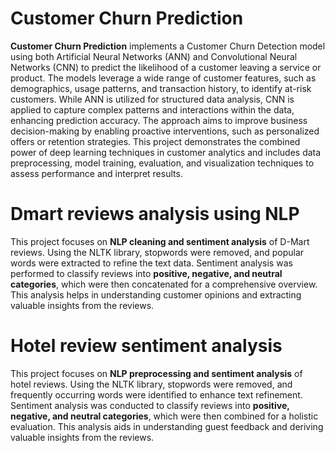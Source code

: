 # Customer Churn Prediction
**Customer Churn Prediction** implements a Customer Churn Detection model using both Artificial Neural Networks (ANN) and Convolutional Neural Networks (CNN) to predict the likelihood of a customer leaving a service or product. The models leverage a wide range of customer features, such as demographics, usage patterns, and transaction history, to identify at-risk customers. While ANN is utilized for structured data analysis, CNN is applied to capture complex patterns and interactions within the data, enhancing prediction accuracy. The approach aims to improve business decision-making by enabling proactive interventions, such as personalized offers or retention strategies. This project demonstrates the combined power of deep learning techniques in customer analytics and includes data preprocessing, model training, evaluation, and visualization techniques to assess performance and interpret results.
# Dmart reviews analysis using NLP
This project focuses on **NLP cleaning and sentiment analysis** of D-Mart reviews. Using the NLTK library, stopwords were removed, and popular words were extracted to refine the text data. Sentiment analysis was performed to classify reviews into **positive, negative, and neutral categories**, which were then concatenated for a comprehensive overview. This analysis helps in understanding customer opinions and extracting valuable insights from the reviews.
# Hotel review sentiment analysis
This project focuses on **NLP preprocessing and sentiment analysis** of hotel reviews. Using the NLTK library, stopwords were removed, and frequently occurring words were identified to enhance text refinement. Sentiment analysis was conducted to classify reviews into **positive, negative, and neutral categories**, which were then combined for a holistic evaluation. This analysis aids in understanding guest feedback and deriving valuable insights from the reviews.






